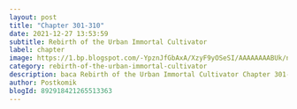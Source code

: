 ```yaml
---
layout: post 
title: "Chapter 301-310"
date: 2021-12-27 13:53:59
subtitle: Rebirth of the Urban Immortal Cultivator
label: chapter
image: https://1.bp.blogspot.com/-YpznJfGbAxA/XzyF9yOSeSI/AAAAAAAABUk/ngkwnOQ6xbs4k_9erxm2-ohrosCnag9WwCLcBGAsYHQ/s72-c/420.jpg
category: rebirth-of-the-urban-immortal-cultivator
description: baca Rebirth of the Urban Immortal Cultivator Chapter 301-310 bahasa indonesia 
author: Postkomik
blogId: 892918421265513363
---
```

